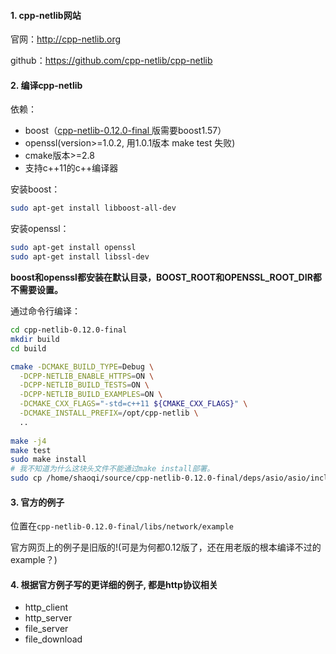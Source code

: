 #### 1. cpp-netlib网站

官网：http://cpp-netlib.org

github：https://github.com/cpp-netlib/cpp-netlib

#### 2. 编译cpp-netlib

依赖：

 + boost（[cpp-netlib-0.12.0-final ](https://github.com/cpp-netlib/cpp-netlib/releases/tag/cpp-netlib-0.12.0-final)版需要boost1.57）
+ openssl(version>=1.0.2, 用1.0.1版本 make test 失败)
+ cmake版本>=2.8
+ 支持c++11的c++编译器



安装boost：

```bash
sudo apt-get install libboost-all-dev
```

安装openssl：

```bash
sudo apt-get install openssl
sudo apt-get install libssl-dev
```

**boost和openssl都安装在默认目录，BOOST_ROOT和OPENSSL_ROOT_DIR都不需要设置。**

通过命令行编译：

```bash
cd cpp-netlib-0.12.0-final
mkdir build
cd build

cmake -DCMAKE_BUILD_TYPE=Debug \
  -DCPP-NETLIB_ENABLE_HTTPS=ON \
  -DCPP-NETLIB_BUILD_TESTS=ON \
  -DCPP-NETLIB_BUILD_EXAMPLES=ON \
  -DCMAKE_CXX_FLAGS="-std=c++11 ${CMAKE_CXX_FLAGS}" \
  -DCMAKE_INSTALL_PREFIX=/opt/cpp-netlib \
  ..
  
make -j4
make test
sudo make install
# 我不知道为什么这块头文件不能通过make install部署。
sudo cp /home/shaoqi/source/cpp-netlib-0.12.0-final/deps/asio/asio/include/asio /opt/cpp-netlib/include -r
```


#### 3. 官方的例子

位置在`cpp-netlib-0.12.0-final/libs/network/example`

官方网页上的例子是旧版的!(可是为何都0.12版了，还在用老版的根本编译不过的example？)

#### 4. 根据官方例子写的更详细的例子, 都是http协议相关

+ http_client
+ http_server
+ file_server
+ file_download


